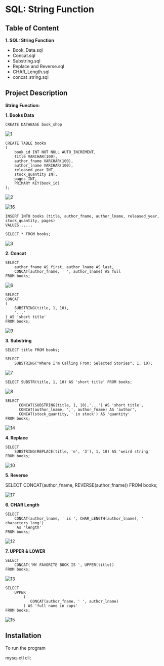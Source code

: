
# SQL: String Function





## Table of Content


**1. SQL: String Function**
 - Book_Data.sql
 - Concat.sql
 - Substring.sql
 - Replace and Reverse.sql
 - CHAR_Length.sql
 - concat_string.sql
## Project Description

**String Function:**

**1. Books Data**

    CREATE DATABASE book_shop
    
![1](https://user-images.githubusercontent.com/128286364/231873312-b0adec9e-06c0-4b36-963f-ec7140616762.png)

    CREATE TABLE books 
	(
		book_id INT NOT NULL AUTO_INCREMENT,
		title VARCHAR(100),
		author_fname VARCHAR(100),
		author_lname VARCHAR(100),
		released_year INT,
		stock_quantity INT,
		pages INT,
		PRIMARY KEY(book_id)
	);
  
![2](https://user-images.githubusercontent.com/128286364/231873368-6894d750-bb13-4568-8cfc-21ab52f0db61.png)

![16](https://user-images.githubusercontent.com/128286364/231873926-463bbd1d-f476-46ec-9a0b-87b6a4888881.png)


    INSERT INTO books (title, author_fname, author_lname, released_year, stock_quantity, pages)
    VALUES......

    SELECT * FROM books;
![3](https://user-images.githubusercontent.com/128286364/231874038-699e091d-454a-4b2d-ba92-32382db79403.png)

**2. Concat**

    SELECT 
    	author_fname AS first, author_lname AS last, 
    	CONCAT(author_fname, ' ', author_lname) AS full
    FROM books;
![6](https://user-images.githubusercontent.com/128286364/231877259-8c07e718-90fb-47f9-906d-db8f504db283.png)


    SELECT
    CONCAT
    (
        SUBSTRING(title, 1, 10),
        '...'
    ) AS 'short title'
    FROM books;
![9](https://user-images.githubusercontent.com/128286364/231874570-e9803d19-c41d-455a-8a73-7bf6d0da8593.png)


**3. Substring**

    SELECT title FROM books;
    
    SELECT 
        SUBSTRING("Where I'm Calling From: Selected Stories", 1, 10);
![7](https://user-images.githubusercontent.com/128286364/231875121-d152d6e8-7041-4483-80af-df27978f3bc3.png)


    SELECT SUBSTR(title, 1, 10) AS 'short title' FROM books;
![8](https://user-images.githubusercontent.com/128286364/231875183-755ec95e-812f-4d7b-8fe8-d3e96daccd69.png)
    
    
    SELECT 
	      CONCAT(SUBSTRING(title, 1, 10),'...') AS 'short title',
	      CONCAT(author_lname, ',', author_fname) AS 'author',
	      CONCAT(stock_quantity, ' in stock') AS 'quantity'
    FROM books;
![14](https://user-images.githubusercontent.com/128286364/231875017-e37c8281-8530-4fde-975e-70a5e225ddd0.png)



**4. Replace**

    SELECT
        SUBSTRING(REPLACE(title, 'e', '3'), 1, 10) AS 'weird string'
    FROM books;
![10](https://user-images.githubusercontent.com/128286364/231875257-5553258b-56c1-4cf2-849d-7ca64315e2fd.png)


**5. Reverse**
 
  SELECT 
      CONCAT(author_fname, REVERSE(author_fname)) 
  FROM books;
  
![17](https://user-images.githubusercontent.com/128286364/231876078-c51fdc91-5d3f-4b67-b79c-d1e027a849b5.png)


**6. CHAR Length**

    SELECT
        CONCAT(author_lname, ' is ', CHAR_LENGTH(author_lname), ' characters long') 
         As 'length'
    FROM books;
![12](https://user-images.githubusercontent.com/128286364/231876237-5227e825-dcc1-484f-8a36-092c104491b0.png)


**7. UPPER & LOWER**    

    SELECT 
        CONCAT('MY FAVORITE BOOK IS ', UPPER(title)) 
    FROM books;
![13](https://user-images.githubusercontent.com/128286364/231876275-c6c791dc-7ca5-4d37-bb23-f534fc8f4299.png)


    SELECT
        UPPER
            (
               CONCAT(author_fname, ' ', author_lname)
            ) AS 'full name in caps'
    FROM books;
![15](https://user-images.githubusercontent.com/128286364/231876462-ff247181-8f56-4450-acb1-cfb29a407067.png)

## Installation

To run the program

mysq-ctl cli;

